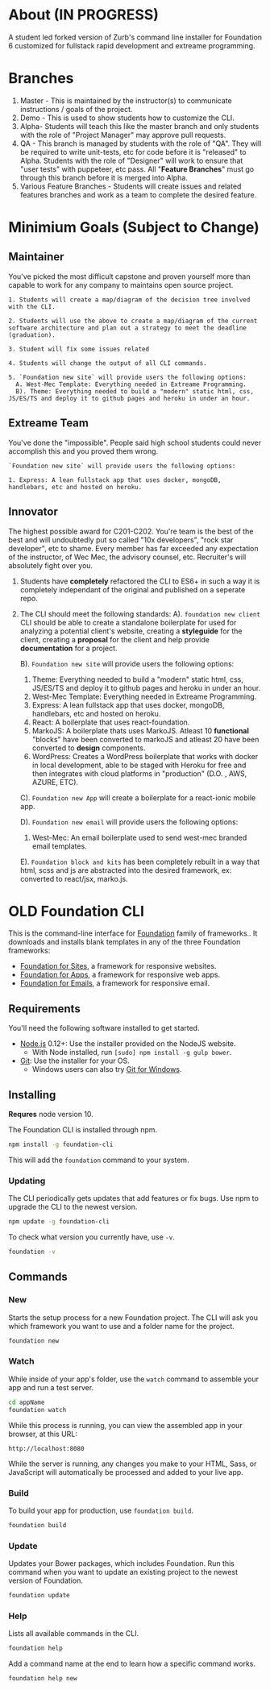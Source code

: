 # About (IN PROGRESS)
A student led forked version of Zurb's command line installer for Foundation 6 customized for fullstack rapid development and extreame programming.

# Branches
1. Master - This is maintained by the instructor(s) to communicate instructions / goals of the project. 
2. Demo - This is used to show students how to customize the CLI.
3. Alpha- Students will teach this like the master branch and only students with the role of "Project Manager" may approve pull requests.
4. QA - This branch is managed by students with the role of "QA". They will be required to write unit-tests, etc for code before it is "released" to Alpha. Students with the role of "Designer" will work to ensure that "user tests" with puppeteer, etc pass. All "**Feature Branches**" must go through this branch before it is merged into Alpha.
5. Various Feature Branches - Students will create issues and related features branches and work as a team to complete the desired feature.

# Minimium Goals (Subject to Change)
  ## Maintainer
  You've picked the most difficult capstone and proven yourself more than capable to work for any company to maintains open source project.
    
    1. Students will create a map/diagram of the decision tree involved with the CLI.
   
    2. Students will use the above to create a map/diagram of the current software architecture and plan out a strategy to meet the deadline (graduation).
    
    3. Student will fix some issues related
   
    4. Students will change the output of all CLI commands.
   
    5. `Foundation new site` will provide users the following options:
      A. West-Mec Template: Everything needed in Extreame Programming.
      B). Theme: Everything needed to build a "modern" static html, css, JS/ES/TS and deploy it to github pages and heroku in under an hour.

  ## Extreame Team
  You've done the "impossible". People said high school students could never accomplish this and you proved them wrong.

    `Foundation new site` will provide users the following options:

    1. Express: A lean fullstack app that uses docker, mongoDB, handlebars, etc and hosted on heroku.  

  ## Innovator
  The highest possible award for C201-C202. You're team is the best of the best and will undoubtedly put so called "10x developers", "rock star developer", etc to shame. Every member has far exceeded any expectation of the instructor, of Wec Mec, the advisory counsel, etc. Recruiter's will absolutely fight over you.

 1. Students have **completely** refactored the CLI to ES6+ in such a way it is completely independant of the original and published on a seperate repo.

 2. The CLI should meet the following standards:
   A). `foundation new client` CLI should be able to create a standalone  boilerplate for used for analyzing a potential client's website, creating a **styleguide** for the client, creating a **proposal** for the client and help provide **documentation** for a project.

      B). `Foundation new site` will provide users the following options:
     1. Theme: Everything needed to build a "modern" static html, css, JS/ES/TS and deploy it to github pages and heroku in under an hour.
     2. West-Mec Template: Everything needed in Extreame Programming.
     3. Express: A lean fullstack app that uses docker, mongoDB, handlebars, etc and hosted on heroku.
     4. React: A boilerplate that uses react-foundation.
     5. MarkoJS: A boilerplate thats uses MarkoJS. Atleast 10 **functional** "blocks" have been converted to markoJS and atleast 20 have been converted to **design** components.
     6. WordPress: Creates a WordPress boilerplate that works with docker in local development, able to be staged with Heroku for free and then integrates with cloud platforms in "production" (D.O. , AWS, AZURE, ETC).

      C). `Foundation new App` will create a boilerplate for a react-ionic mobile app.

      D). `Foundation new email` will provide users the following options:
     1. West-Mec: An email boilerplate used to send west-mec branded email templates.
   
      E). `Foundation block and kits` has been completely rebuilt in a way that html, scss and js are abstracted into the desired framework, ex: converted to react/jsx, marko.js.



# OLD Foundation CLI

This is the command-line interface for [Foundation](https://foundation.zurb.com) family of frameworks.. It downloads and installs blank templates in any of the three Foundation frameworks:

- [Foundation for Sites](https://foundation.zurb.com/sites), a framework for responsive websites.
- [Foundation for Apps](https://foundation.zurb.com/apps), a framework for responsive web apps.
- [Foundation for Emails](https://foundation.zurb.com/emails), a framework for responsive email.


## Requirements

You'll need the following software installed to get started.

  * [Node.js](http://nodejs.org) 0.12+: Use the installer provided on the NodeJS website.
    * With Node installed, run `[sudo] npm install -g gulp bower`.
  * [Git](http://git-scm.com/downloads): Use the installer for your OS.
    * Windows users can also try [Git for Windows](http://git-for-windows.github.io/).

## Installing
**Requres** node version 10.

The Foundation CLI is installed through npm.

```bash
npm install -g foundation-cli
```

This will add the `foundation` command to your system.

### Updating

The CLI periodically gets updates that add features or fix bugs. Use npm to upgrade the CLI to the newest version.

```bash
npm update -g foundation-cli
```

To check what version you currently have, use `-v`.

```bash
foundation -v
```

## Commands

### New

Starts the setup process for a new Foundation project. The CLI will ask you which framework you want to use and a folder name for the project.

```bash
foundation new
```

### Watch

While inside of your app's folder, use the `watch` command to assemble your app and run a test server.

```bash
cd appName
foundation watch
```

While this process is running, you can view the assembled app in your browser, at this URL:

```
http://localhost:8080
```

While the server is running, any changes you make to your HTML, Sass, or JavaScript will automatically be processed and added to your live app.

### Build

To build your app for production, use `foundation build`.

```bash
foundation build
```

### Update

Updates your Bower packages, which includes Foundation. Run this command when you want to update an existing project to the newest version of Foundation.

```bash
foundation update
```

### Help

Lists all available commands in the CLI.

```bash
foundation help
```

Add a command name at the end to learn how a specific command works.

```bash
foundation help new
```
